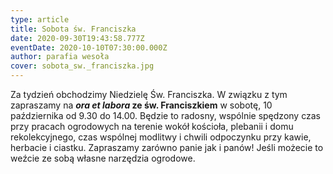 ```yaml
---
type: article
title: Sobota św. Franciszka
date: 2020-09-30T19:43:58.777Z
eventDate: 2020-10-10T07:30:00.000Z
author: parafia wesoła
cover: sobota_sw._franciszka.jpg
---
```

<!--StartFragment-->

Za tydzień obchodzimy Niedzielę Św. Franciszka. W związku z tym zapraszamy na ***ora et labora* ze św. Franciszkiem** w sobotę, 10 października od 9.30 do 14.00. Będzie to radosny, wspólnie spędzony czas przy pracach ogrodowych na terenie wokół kościoła, plebanii i domu rekolekcyjnego, czas wspólnej modlitwy i chwili odpoczynku przy kawie, herbacie i ciastku. Zapraszamy zarówno panie jak i panów! Jeśli możecie to weźcie ze sobą własne narzędzia ogrodowe.

<!--EndFragment-->